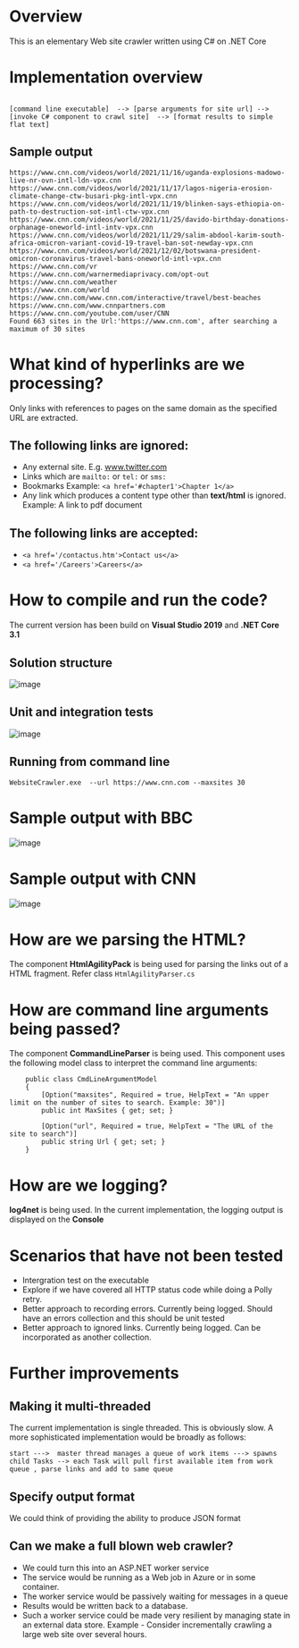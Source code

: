 # Overview
This is an elementary Web site crawler written using C# on .NET Core 

# Implementation overview
```dotnetcli

[command line executable]  --> [parse arguments for site url] -->  [invoke C# component to crawl site]  --> [format results to simple flat text]
```
## Sample output
```
https://www.cnn.com/videos/world/2021/11/16/uganda-explosions-madowo-live-nr-ovn-intl-ldn-vpx.cnn
https://www.cnn.com/videos/world/2021/11/17/lagos-nigeria-erosion-climate-change-ctw-busari-pkg-intl-vpx.cnn
https://www.cnn.com/videos/world/2021/11/19/blinken-says-ethiopia-on-path-to-destruction-sot-intl-ctw-vpx.cnn
https://www.cnn.com/videos/world/2021/11/25/davido-birthday-donations-orphanage-oneworld-intl-intv-vpx.cnn
https://www.cnn.com/videos/world/2021/11/29/salim-abdool-karim-south-africa-omicron-variant-covid-19-travel-ban-sot-newday-vpx.cnn
https://www.cnn.com/videos/world/2021/12/02/botswana-president-omicron-coronavirus-travel-bans-oneworld-intl-vpx.cnn
https://www.cnn.com/vr
https://www.cnn.com/warnermediaprivacy.com/opt-out
https://www.cnn.com/weather
https://www.cnn.com/world
https://www.cnn.com/www.cnn.com/interactive/travel/best-beaches
https://www.cnn.com/www.cnnpartners.com
https://www.cnn.com/youtube.com/user/CNN
Found 663 sites in the Url:'https://www.cnn.com', after searching a maximum of 30 sites
```

# What kind of hyperlinks are we processing?
Only links with references to pages on the same domain as the specified URL are extracted. 

## The following links are ignored:
- Any external site. E.g. www.twitter.com
- Links which are `mailto:` or `tel:` or `sms:`
- Bookmarks Example: `<a href='#chapter1'>Chapter 1</a>`
- Any link which produces a content type other than **text/html** is ignored. Example: A link to pdf document

## The following links are accepted:
- `<a href='/contactus.htm'>Contact us</a>`
- `<a href='/Careers'>Careers</a>`

# How to compile and run the code?
The current version has been build on **Visual Studio 2019** and **.NET Core 3.1**

## Solution structure
![image](docs/images/solution_explorer.png)

## Unit and integration tests
![image](docs/images/visual_studio_testexplorer.png)

## Running from command line
```dotnetcli
WebsiteCrawler.exe  --url https://www.cnn.com --maxsites 30
```

# Sample output with BBC
![image](docs/images/example_output_bbc.png)

# Sample output with CNN
![image](docs/images/example_output_cnn.png)

# How are we parsing the HTML?
The component **HtmlAgilityPack** is being used for parsing the links out of a HTML fragment. Refer class `HtmlAgilityParser.cs`

# How are command line arguments being passed?
The component **CommandLineParser** is being used. This component uses the following model class to interpret the command line arguments:
```dotnetcli
    public class CmdLineArgumentModel
    {
        [Option("maxsites", Required = true, HelpText = "An upper limit on the number of sites to search. Example: 30")]
        public int MaxSites { get; set; }

        [Option("url", Required = true, HelpText = "The URL of the site to search")]
        public string Url { get; set; }
    }

```

# How are we logging?
**log4net** is being used. In the current implementation, the logging output is displayed on the **Console**

# Scenarios that have not been tested

- Intergration test on the executable
- Explore if we have covered all HTTP status code while doing a Polly retry. 
- Better approach to recording errors. Currently being logged. Should have an errors collection and this should be unit tested
- Better approach to ignored links. Currently being logged. Can be incorporated as another collection.

# Further improvements
## Making it multi-threaded
The current implementation is single threaded. This is obviously slow. A more sophisticated implementation would be broadly as follows:
```
start --->  master thread manages a queue of work items ---> spawns child Tasks --> each Task will pull first available item from work queue , parse links and add to same queue

```

## Specify output format
We could think of providing the ability to produce JSON format

## Can we make a full blown web crawler?
- We could turn this into an ASP.NET worker service 
- The service would be running as a Web job in Azure or in some container.
- The worker service would be passively waiting for messages in a queue
- Results would be written back to a database.
- Such a worker service could be made very resilient by managing state in an external data store. Example - Consider incrementally crawling a large web site over several hours.



